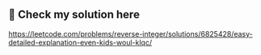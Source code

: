 ## 🔗 Check my solution here
https://leetcode.com/problems/reverse-integer/solutions/6825428/easy-detailed-explanation-even-kids-woul-klqc/
